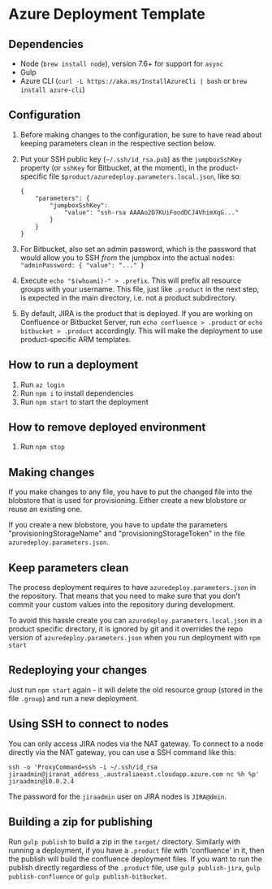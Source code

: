 # Azure Deployment Template

## Dependencies
* Node (`brew install node`), version 7.6+ for support for `async`
* Gulp
* Azure CLI (`curl -L https://aka.ms/InstallAzureCli | bash` or `brew install azure-cli`)

## Configuration
1. Before making changes to the configuration, be sure to have read about keeping parameters clean in the respective section below.
2. Put your SSH public key (`~/.ssh/id_rsa.pub`) as the `jumpboxSshKey` property (or `sshKey` for Bitbucket, at the moment), in the product-specific file `$product/azuredeploy.parameters.local.json`, like so:

       {
           "parameters": {
               "jumpboxSshKey":
                   "value": "ssh-rsa AAAAo2D7KUiFoodDCJ4VhimXqG..."
               }
           }
       }
3. For Bitbucket, also set an admin password, which is the password that would allow you to SSH _from_ the jumpbox into the actual nodes: `"adminPassword: { "value": "..." }`
4. Execute `echo "$(whoami)-" > .prefix`. This will prefix all resource groups with your username. This file, just like `.product` in the next step, is expected in the main directory, i.e. not a product subdirectory.
5. By default, JIRA is the product that is deployed. If you are working on Confluence or Bitbucket Server, run `echo confluence > .product` or `echo bitbucket > .product` accordingly. This will make the deployment to use product-specific ARM templates.

## How to run a deployment
1. Run `az login`
2. Run `npm i` to install dependencies
3. Run `npm start` to start the deployment

## How to remove deployed environment
1. Run `npm stop`

## Making changes
If you make changes to any file, you have to put the changed file into the blobstore that is used for provisioning.
Either create a new blobstore or reuse an existing one.

If you create a new blobstore, you have to update the parameters "provisioningStorageName" and "provisioningStorageToken"
in the file `azuredeploy.parameters.json`.

## Keep parameters clean

The process deployment requires to have `azuredeploy.parameters.json` in the repository. That means that you need to make sure that you don't commit your custom values into the repository during development.

To avoid this hassle create you can `azuredeploy.parameters.local.json` in a product specific directory, it is ignored by git and it overrides the repo version of `azuredeploy.parameters.json` when you run deployment with `npm start`

## Redeploying your changes
Just run `npm start` again - it will delete the old resource group (stored in the file `.group`) and run a new deployment.

## Using SSH to connect to nodes
You can only access JIRA nodes via the NAT gateway. To connect to a node directly via the NAT gateway, you can use a
SSH command like this:
```
ssh -o 'ProxyCommand=ssh -i ~/.ssh/id_rsa jiraadmin@jiranat_address_.australiaeast.cloudapp.azure.com nc %h %p' jiraadmin@10.0.2.4
```

The password for the `jiraadmin` user on JIRA nodes is `JIRA@dmin`.

## Building a zip for publishing
Run `gulp publish` to build a zip in the `target/` directory. Similarly with running a deployment, if you have a `.product` file with 'confluence' in it,
then the publish will build the confluence deployment files. If you want to run the publish directly regardless of the `.product` file,
use `gulp publish-jira`, `gulp publish-confluence` or `gulp publish-bitbucket`.
